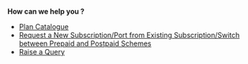 **How can we help you ?**

- [Plan Catalogue](https://techinessoverloaded.github.io/KrispTel/plans.html)
- [Request a New Subscription/Port from Existing Subscription/Switch between Prepaid and Postpaid Schemes](https://techinessoverloaded.github.io/KrispTel/subscription.html)
- [Raise a Query](https://techinessoverloaded.github.io/KrispTel/query.html)
